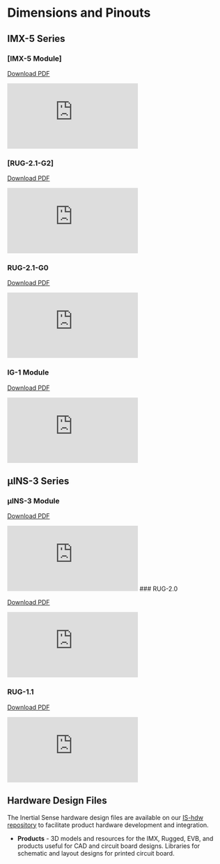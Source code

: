 # Dimensions and Pinouts

## IMX-5 Series

### [IMX-5 Module]

[Download PDF](https://docs.inertialsense.com/dimensions/IS-IMX-5.0_Dimensions_and_Pinout.pdf)

<object data="https://docs.inertialsense.com/dimensions/IS-IMX-5.0_Dimensions_and_Pinout.pdf" type="application/pdf" width="700px" height="1150px" >
    <embed src="https://docs.inertialsense.com/dimensions/IS-IMX-5.0_Dimensions_and_Pinout.pdf" type="application/pdf" />
</object>

### [RUG-2.1-G2]

[Download PDF](https://docs.inertialsense.com/dimensions/IS-RUG-2.1-G2_Dimensions_and_Pinout.pdf)

<object data="https://docs.inertialsense.com/dimensions/IS-RUG-2.1-G2_Dimensions_and_Pinout.pdf" type="application/pdf" width="700px" height="1150px" >
    <embed src="https://docs.inertialsense.com/dimensions/IS-RUG-2.1-G2_Dimensions_and_Pinout.pdf" type="application/pdf" />
</object>

### RUG-2.1-G0

[Download PDF](https://docs.inertialsense.com/dimensions/IS-RUG-2.1-G0_Dimensions_and_Pinout.pdf)

<object data="https://docs.inertialsense.com/dimensions/IS-RUG-2.1-G0_Dimensions_and_Pinout.pdf" type="application/pdf" width="700px" height="1150px" >
    <embed src="https://docs.inertialsense.com/dimensions/IS-RUG-2.1-G0_Dimensions_and_Pinout.pdf" type="application/pdf" />
</object>

### IG-1 Module

[Download PDF](https://docs.inertialsense.com/dimensions/IS-IG-1.0_Dimensions_and_Pinout.pdf)

<object data="https://docs.inertialsense.com/dimensions/IS-IG-1.0_Dimensions_and_Pinout.pdf" type="application/pdf" width="700px" height="1150px" >
    <embed src="https://docs.inertialsense.com/dimensions/IS-IG-1.0_Dimensions_and_Pinout.pdf" type="application/pdf" />
</object>


## µINS-3 Series

### µINS-3 Module

[Download PDF](https://docs.inertialsense.com/dimensions/IS-uINS-3.2_Dimensions_and_Pinout.pdf)

<object data="https://docs.inertialsense.com/dimensions/IS-uINS-3.2_Dimensions_and_Pinout.pdf" type="application/pdf" width="700px" height="1150px" >
    <embed src="https://docs.inertialsense.com/dimensions/IS-uINS-3.2_Dimensions_and_Pinout.pdf" type="application/pdf" />
</object>
### RUG-2.0

[Download PDF](https://docs.inertialsense.com/dimensions/IS-RUG-2.0_Rugged_Assembly_and_Pinout.pdf)

<object data="https://docs.inertialsense.com/dimensions/IS-RUG-2.0_Rugged_Assembly_and_Pinout.pdf" type="application/pdf" width="700px" height="1150px" >
    <embed src="https://docs.inertialsense.com/dimensions/IS-RUG-2.0_Rugged_Assembly_and_Pinout.pdf" type="application/pdf" />
</object>

### RUG-1.1

[Download PDF](https://docs.inertialsense.com/dimensions/IS-RUG-1.1_Rugged_Assembly_and_Pinout.pdf)

<object data="https://docs.inertialsense.com/dimensions/IS-RUG-1.1_Rugged_Assembly_and_Pinout.pdf" type="application/pdf" width="700px" height="1150px" >
    <embed src="https://docs.inertialsense.com/dimensions/IS-RUG-1.1_Rugged_Assembly_and_Pinout.pdf" type="application/pdf" />
</object>


## Hardware Design Files

The Inertial Sense hardware design files are available on our [IS-hdw repository](https://github.com/inertialsense/IS-hdw) to facilitate product hardware development and integration.

- **Products** - 3D models and resources for the IMX, Rugged, EVB, and products useful for CAD and circuit board designs.  Libraries for schematic and layout designs for printed circuit board. 



